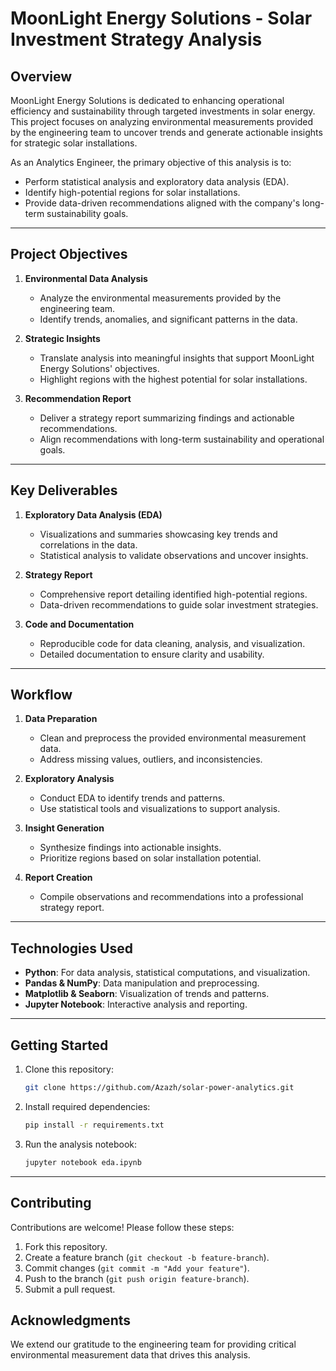 # MoonLight Energy Solutions - Solar Investment Strategy Analysis  

## **Overview**  
MoonLight Energy Solutions is dedicated to enhancing operational efficiency and sustainability through targeted investments in solar energy. This project focuses on analyzing environmental measurements provided by the engineering team to uncover trends and generate actionable insights for strategic solar installations.  

As an Analytics Engineer, the primary objective of this analysis is to:  
- Perform statistical analysis and exploratory data analysis (EDA).  
- Identify high-potential regions for solar installations.  
- Provide data-driven recommendations aligned with the company's long-term sustainability goals.  

---

## **Project Objectives**  
1. **Environmental Data Analysis**  
   - Analyze the environmental measurements provided by the engineering team.  
   - Identify trends, anomalies, and significant patterns in the data.  

2. **Strategic Insights**  
   - Translate analysis into meaningful insights that support MoonLight Energy Solutions' objectives.  
   - Highlight regions with the highest potential for solar installations.  

3. **Recommendation Report**  
   - Deliver a strategy report summarizing findings and actionable recommendations.  
   - Align recommendations with long-term sustainability and operational goals.  

---

## **Key Deliverables**  
1. **Exploratory Data Analysis (EDA)**  
   - Visualizations and summaries showcasing key trends and correlations in the data.  
   - Statistical analysis to validate observations and uncover insights.  

2. **Strategy Report**  
   - Comprehensive report detailing identified high-potential regions.  
   - Data-driven recommendations to guide solar investment strategies.  

3. **Code and Documentation**  
   - Reproducible code for data cleaning, analysis, and visualization.  
   - Detailed documentation to ensure clarity and usability.  

---

## **Workflow**  
1. **Data Preparation**  
   - Clean and preprocess the provided environmental measurement data.  
   - Address missing values, outliers, and inconsistencies.  

2. **Exploratory Analysis**  
   - Conduct EDA to identify trends and patterns.  
   - Use statistical tools and visualizations to support analysis.  

3. **Insight Generation**  
   - Synthesize findings into actionable insights.  
   - Prioritize regions based on solar installation potential.  

4. **Report Creation**  
   - Compile observations and recommendations into a professional strategy report.  

---

## **Technologies Used**  
- **Python**: For data analysis, statistical computations, and visualization.  
- **Pandas & NumPy**: Data manipulation and preprocessing.  
- **Matplotlib & Seaborn**: Visualization of trends and patterns.  
- **Jupyter Notebook**: Interactive analysis and reporting.  

---

## **Getting Started**  
1. Clone this repository:  
   ```bash
   git clone https://github.com/Azazh/solar-power-analytics.git
   ```  

2. Install required dependencies:  
   ```bash
   pip install -r requirements.txt
   ```  

3. Run the analysis notebook:  
   ```bash
   jupyter notebook eda.ipynb
   ```  

---

## **Contributing**  
Contributions are welcome! Please follow these steps:  
1. Fork this repository.  
2. Create a feature branch (`git checkout -b feature-branch`).  
3. Commit changes (`git commit -m "Add your feature"`).  
4. Push to the branch (`git push origin feature-branch`).  
5. Submit a pull request.  

## **Acknowledgments**  
We extend our gratitude to the engineering team for providing critical environmental measurement data that drives this analysis.  

